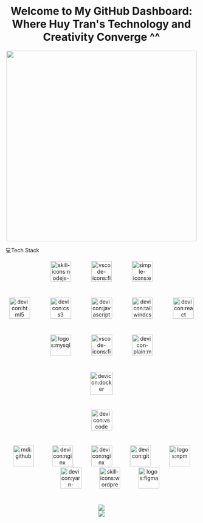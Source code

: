 <h1 align="center">
	Welcome to My GitHub Dashboard: Where Huy Tran's Technology and Creativity Converge ^^
</h1>
<div align="center">
	<img src="https://user-images.githubusercontent.com/40719899/205479251-ffba5354-583f-491b-a1ef-ce919083e2b1.gif"
		width="500" />
</div>
<p align="left">
	💻Tech Stack
</p>
<div align="left">
	<img
		src="https://readme-typing-svg.demolab.com?fontSize=20&repeat=true&multiline=false&duration=5000&color=%2336bcf7ff&background=%2300000000&pause=1000&width=400&height=50&font=Fira+Code&lines=%E2%9C%94+Back-end+%F0%9F%94%B4&vCenter=true&size=20"
		alt="" />
</div>
<div align="center"><img src="https://api.iconify.design/skill-icons/nodejs-dark.svg" alt="skill-icons:nodejs-dark"
		height="54" />
	<img width="45" />
	<img src="https://api.iconify.design/vscode-icons/file-type-js-official.svg" alt="vscode-icons:file-type-js-official"
		height="54" />
	<img width="45" />
	<img src="https://api.iconify.design/simple-icons/express.svg" alt="simple-icons:express" height="54" />
</div>
<h1 align="left">

</h1>
<div align="left">
	<img
		src="https://readme-typing-svg.demolab.com?fontSize=20&repeat=true&multiline=false&duration=5000&color=%2336bcf7ff&background=%2300000000&pause=1000&width=400&height=50&font=Fira+Code&lines=%E2%9C%94+Front-end&vCenter=true&size=20"
		alt="" />
</div>
<div align="center"><img src="https://api.iconify.design/devicon/html5.svg" alt="devicon:html5" height="55" />
	<img width="45" />
	<img src="https://api.iconify.design/devicon/css3.svg" alt="devicon:css3" height="55" />
	<img width="45" />
	<img src="https://api.iconify.design/devicon/javascript.svg" alt="devicon:javascript" height="55" />
	<img width="45" />
	<img src="https://api.iconify.design/devicon/tailwindcss.svg" alt="devicon:tailwindcss" height="55" />
	<img width="45" />
	<img src="https://api.iconify.design/devicon/react.svg" alt="devicon:react" height="55" />
</div>
<h1 align="left">

</h1>
<div align="left">
	<img
		src="https://readme-typing-svg.demolab.com?fontSize=20&repeat=true&multiline=true&duration=5000&color=%2336bcf7ff&background=%2300000000&pause=1000&width=400&height=50&font=Fira+Code&lines=%E2%9C%94+Database&vCenter=true&size=20"
		alt="" />
</div>
<div align="center"><img src="https://api.iconify.design/logos/mysql.svg" alt="logos:mysql" height="55" />
	<img width="45" />
	<img src="https://api.iconify.design/vscode-icons/file-type-mongo.svg" alt="vscode-icons:file-type-mongo"
		height="55" />
	<img width="45" />
	<img src="https://api.iconify.design/devicon-plain/microsoftsqlserver-wordmark.svg"
		alt="devicon-plain:microsoftsqlserver-wordmark" height="55" />
</div>
<h1 align="left">

</h1>
<div align="left">
	<img
		src="https://readme-typing-svg.demolab.com?fontSize=20&repeat=true&multiline=false&duration=5000&color=%2336bcf7ff&background=%2300000000&pause=1000&width=400&height=50&font=Fira+Code&lines=%E2%9C%94+DevOps&vCenter=true&size=20"
		alt="" />
</div>
<div align="center"><img src="https://api.iconify.design/devicon/docker.svg" alt="devicon:docker" height="60" />
</div>
<h1 align="left">

</h1>
<div align="left">
	<img
		src="https://readme-typing-svg.demolab.com?fontSize=20&repeat=true&multiline=false&duration=5000&color=%2336bcf7ff&background=%2300000000&pause=1000&width=400&height=50&font=Fira+Code&lines=%E2%9C%94+IDE&vCenter=true&size=20"
		alt="" />
</div>
<div align="center"><img src="https://api.iconify.design/devicon/vscode.svg" alt="devicon:vscode" height="55" />
</div>
<h1 align="center">

</h1>
<div align="left">
	<img
		src="https://readme-typing-svg.demolab.com?fontSize=20&repeat=true&multiline=false&duration=5000&color=%2336bcf7ff&background=%2300000000&pause=1000&width=400&height=50&font=Fira+Code&lines=%E2%9C%94+Tools&vCenter=true&size=20"
		alt="" />
</div>
<div align="center"><img src="https://api.iconify.design/mdi/github.svg" alt="mdi:github" height="55" />
	<img width="40" />
	<img src="https://api.iconify.design/devicon/nginx.svg" alt="devicon:nginx" height="55" />
	<img width="40" />
	<img src="https://api.iconify.design/devicon/nestjs.svg" alt="devicon:nginx" height="55" />
	<img width="40" />
	<img src="https://api.iconify.design/devicon/git.svg" alt="devicon:git" height="55" />
	<img width="40" />
	<img src="https://api.iconify.design/logos/npm.svg" alt="logos:npm" height="55" />
	<img width="40" />
	<img src="https://api.iconify.design/devicon/yarn-wordmark.svg" alt="devicon:yarn-wordmark" height="55" />
	<img width="40" />
	<img src="https://api.iconify.design/skill-icons/wordpress.svg" alt="skill-icons:wordpress" height="55" />
	<img width="40" />
	<img src="https://api.iconify.design/logos/figma.svg" alt="logos:figma" height="55" />
</div>
<h1 align="center">

</h1>
<div align="center">
	<img
		src="https://github-readme-stats.vercel.app/api?username=HT-35&theme=tokyonight&hide_border=true&show_icons=true&hide_title=false&disable_animations=false&hide_rank=false&rank_icon=default&hide=&show=&locale=EN" />
</div>
<div align="center">
	<img
		src="https://streak-stats.demolab.com?user=HT-35&theme=tokyonight&hide_border=true&disable_animations=false&hide_total_contributions=false&hide_current_streak=false&hide_longest_streak=false&mode=daily&locale=EN" />
</div>
<div align="center">
	<img
		src="https://leetcard.jacoblin.cool/HT-35?animation=true&border=1&ext=heatmap&font=Baloo_2&height=200&hide=&radius=4&theme=nord&width=500"
		alt="" />
</div>
